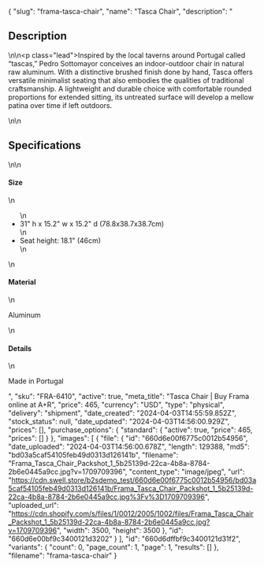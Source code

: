{
  "slug": "frama-tasca-chair",
  "name": "Tasca Chair",
  "description": "<h2>Description</h2>\n<!-- split -->\n<p class=\"lead\">Inspired by the local taverns around Portugal called “tascas,” Pedro Sottomayor conceives an indoor-outdoor chair in natural raw aluminum. With a distinctive brushed finish done by hand, Tasca offers versatile minimalist seating that also embodies the qualities of traditional craftsmanship. A lightweight and durable choice with comfortable rounded proportions for extended sitting, its untreated surface will develop a mellow patina over time if left outdoors.</p>\n<!-- split -->\n<h2>Specifications</h2>\n<!-- split -->\n<h4>Size</h4>\n<ul>\n<li>31\" h x 15.2\" w x 15.2\" d (78.8x38.7x38.7cm)</li>\n<li>Seat height: 18.1\" (46cm)</li>\n</ul>\n<h4>Material</h4>\n<p>Aluminum</p>\n<h4>Details</h4>\n<p>Made in Portugal</p>",
  "sku": "FRA-6410",
  "active": true,
  "meta_title": "Tasca Chair | Buy Frama online at A+R",
  "price": 465,
  "currency": "USD",
  "type": "physical",
  "delivery": "shipment",
  "date_created": "2024-04-03T14:55:59.852Z",
  "stock_status": null,
  "date_updated": "2024-04-03T14:56:00.929Z",
  "prices": [],
  "purchase_options": {
    "standard": {
      "active": true,
      "price": 465,
      "prices": []
    }
  },
  "images": [
    {
      "file": {
        "id": "660d6e00f6775c0012b54956",
        "date_uploaded": "2024-04-03T14:56:00.678Z",
        "length": 129388,
        "md5": "bd03a5caf54105feb49d0313d126141b",
        "filename": "Frama_Tasca_Chair_Packshot_1_5b25139d-22ca-4b8a-8784-2b6e0445a9cc.jpg?v=1709709396",
        "content_type": "image/jpeg",
        "url": "https://cdn.swell.store/b2sdemo_test/660d6e00f6775c0012b54956/bd03a5caf54105feb49d0313d126141b/Frama_Tasca_Chair_Packshot_1_5b25139d-22ca-4b8a-8784-2b6e0445a9cc.jpg%3Fv%3D1709709396",
        "uploaded_url": "https://cdn.shopify.com/s/files/1/0012/2005/1002/files/Frama_Tasca_Chair_Packshot_1_5b25139d-22ca-4b8a-8784-2b6e0445a9cc.jpg?v=1709709396",
        "width": 3500,
        "height": 3500
      },
      "id": "660d6e00bf9c3400121d3202"
    }
  ],
  "id": "660d6dffbf9c3400121d31f2",
  "variants": {
    "count": 0,
    "page_count": 1,
    "page": 1,
    "results": []
  },
  "filename": "frama-tasca-chair"
}